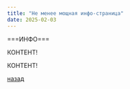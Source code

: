 ```yaml
---
title: "Не менее мощная инфо-страница"
date: 2025-02-03
---
```

===ИНФО===

КОНТЕНТ!

КОНТЕНТ!

[назад](/)